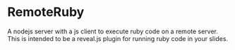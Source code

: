 # RemoteRuby
A nodejs server with a js client to execute ruby code on a remote server.
This is intended to be a reveal.js plugin for running ruby code in your slides.